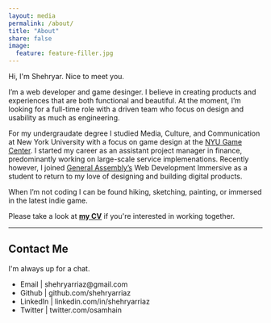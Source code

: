 ```yaml
---
layout: media
permalink: /about/
title: "About"
share: false
image:
  feature: feature-filler.jpg
---
```


<p>Hi, I'm Shehryar. Nice to meet you.</p>

<p>I’m a web developer and game desinger. I believe in creating products and experiences that are both functional and beautiful. At the moment, I’m looking for a full-time role with a driven team who focus on design and usability as much as engineering.</p>

<p>For my undergraudate degree I studied Media, Culture, and Communication at New York University with a focus on game design at the <a href="http://gamecenter.nyu.edu/">NYU Game Center</a>. I started my career as an assistant project manager in finance, predominantly working on large-scale service implemenations. Recently however, I joined <a href="https://generalassemb.ly/">General Assembly’s</a> Web Development Immersive as a student to return to my love of designing and building digital products.</p>

<p>When I’m not coding I can be found hiking, sketching, painting, or immersed in the latest indie game.</p>

<p> Please take a look at <a href="{{ site.url }}/assets/ShehryarRiaz_CV.pdf"><strong>my CV</strong></a> if you're interested in working together.</p>

<hr />

<h2>Contact Me</h2>

<p>I'm always up for a chat.</p>

<ul>
  <li>Email | shehryarriaz@gmail.com</li>
  <li>Github | github.com/shehryarriaz</li>
  <li>LinkedIn | linkedin.com/in/shehryarriaz</li>
  <li>Twitter | twitter.com/osamhain</li>
</ul>